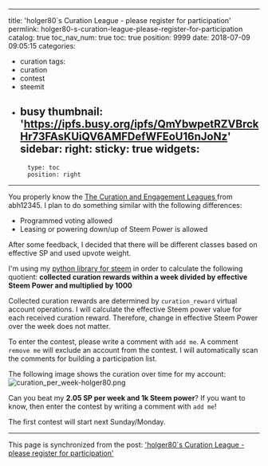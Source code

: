 
---
title: 'holger80`s Curation League - please register for participation'
permlink: holger80-s-curation-league-please-register-for-participation
catalog: true
toc_nav_num: true
toc: true
position: 9999
date: 2018-07-09 09:05:15
categories:
- curation
tags:
- curation
- contest
- steemit
- busy
thumbnail: 'https://ipfs.busy.org/ipfs/QmYbwpetRZVBrckHr73FAsKUiQV6AMFDefWFEoU16nJoNz'
sidebar:
    right:
        sticky: true
widgets:
    -
        type: toc
        position: right
---


You properly know the [The Curation and Engagement Leagues ](https://steemit.com/engagement/@abh12345/6t6qov-the-curation-and-engagement-leagues-steem-prizes-and-steem-bounty-available) from abh12345. I plan to do something similar with the following differences:
* Programmed voting allowed
* Leasing or powering down/up of Steem Power is allowed

After some feedback, I decided that there will be different classes based on effective SP and used upvote weight. 


I'm using my [python library for steem](https://github.com/holgern/beem) in order to calculate the following quotient:
**collected curation rewards within a week divided by effective Steem Power and multiplied by 1000**

Collected curation rewards are determined by  `curation_reward` virtual account operations.
I will calculate the effective Steem power value for each received curation reward. Therefore, change in effective Steem Power over the week does not matter.

To enter the contest, please write a comment with `add me`. A comment `remove me` will exclude an account from the contest. I will automatically scan the comments for building a participation list.

The following image shows the curation over time for my account:
![curation_per_week-holger80.png](https://ipfs.busy.org/ipfs/QmYbwpetRZVBrckHr73FAsKUiQV6AMFDefWFEoU16nJoNz)

Can you beat my **2.05 SP per week and 1k Steem power**? If you want to know, then enter the contest by writing a comment with `add me`!

The first contest will start next Sunday/Monday.

- - -

This page is synchronized from the post: ['holger80`s Curation League - please register for participation'](https://steemit.com/@holger80/holger80-s-curation-league-please-register-for-participation)
